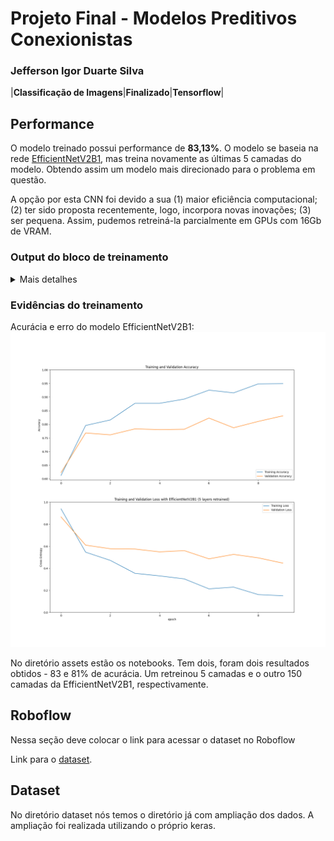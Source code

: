 # Projeto Final - Modelos Preditivos Conexionistas

### Jefferson Igor Duarte Silva

|**Classificação de Imagens**|**Finalizado**|**Tensorflow**|


## Performance

O modelo treinado possui performance de **83,13%**.
O modelo se baseia na rede [EfficientNetV2B1](https://keras.io/api/applications/efficientnet_v2/), mas treina novamente as últimas 5 camadas do modelo. Obtendo assim um modelo mais direcionado para o problema em questão.

A opção por esta CNN foi devido a sua (1) maior eficiência computacional; (2) ter sido proposta recentemente, logo, incorpora novas inovações; (3) ser pequena. Assim, pudemos retreiná-la parcialmente em GPUs com 16Gb de VRAM.

### Output do bloco de treinamento

<details>
  <summary>Mais detalhes</summary>
  
  ```
Epoch 1/10
26/26 [==============================] - 211s 5s/step - loss: 0.9392 - accuracy: 0.6122 - val_loss: 0.8656 - val_accuracy: 0.6228
Epoch 2/10
26/26 [==============================] - 191s 5s/step - loss: 0.5459 - accuracy: 0.7958 - val_loss: 0.6099 - val_accuracy: 0.7682
Epoch 3/10
26/26 [==============================] - 189s 6s/step - loss: 0.4713 - accuracy: 0.8161 - val_loss: 0.5772 - val_accuracy: 0.7613
Epoch 4/10
26/26 [==============================] - 189s 5s/step - loss: 0.3542 - accuracy: 0.8770 - val_loss: 0.5743 - val_accuracy: 0.7833
Epoch 5/10
26/26 [==============================] - 191s 5s/step - loss: 0.3310 - accuracy: 0.8770 - val_loss: 0.5487 - val_accuracy: 0.7805
Epoch 6/10
26/26 [==============================] - 189s 5s/step - loss: 0.3038 - accuracy: 0.8926 - val_loss: 0.5600 - val_accuracy: 0.7819
Epoch 7/10
26/26 [==============================] - 196s 6s/step - loss: 0.2133 - accuracy: 0.9254 - val_loss: 0.4853 - val_accuracy: 0.8230
Epoch 8/10
26/26 [==============================] - 190s 5s/step - loss: 0.2291 - accuracy: 0.9154 - val_loss: 0.5258 - val_accuracy: 0.7874
Epoch 9/10
26/26 [==============================] - 191s 5s/step - loss: 0.1611 - accuracy: 0.9485 - val_loss: 0.4943 - val_accuracy: 0.8107
Epoch 10/10
26/26 [==============================] - 198s 6s/step - loss: 0.1505 - accuracy: 0.9494 - val_loss: 0.4462 - val_accuracy: 0.8313
  ```
</details>

### Evidências do treinamento

Acurácia e erro do modelo EfficientNetV2B1:
![Acurácia e erro do modelo](https://github.com/jeffersonduartebr/dataset_ovos/blob/main/assets/train_val_acc_los_EfficientNetV2B1-5l.png)

No diretório assets estão os notebooks. Tem dois, foram dois resultados obtidos - 83 e 81% de acurácia. Um retreinou 5 camadas e o outro 150 camadas da EfficientNetV2B1, respectivamente.


## Roboflow

Nessa seção deve colocar o link para acessar o dataset no Roboflow

Link para o [dataset](https://universe.roboflow.com/projetos-egvuo/deteccao_ovos).

## Dataset

No diretório dataset nós temos o diretório já com ampliação dos dados. A ampliação foi realizada utilizando o próprio keras.

